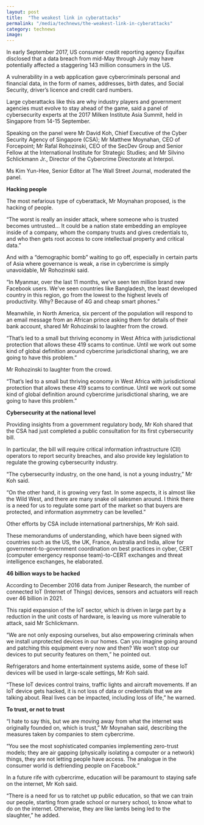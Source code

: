 ```yaml
---
layout: post
title:  "The weakest link in cyberattacks"
permalink: "/media/technews/the-weakest-link-in-cyberattacks"
category: technews
image: 
---
```


In early September 2017, US consumer credit reporting agency Equifax disclosed that a data breach from mid-May through July may have potentially affected a staggering 143 million consumers in the US.

A vulnerability in a web application gave cybercriminals personal and financial data, in the form of names, addresses, birth dates, and Social Security, driver’s licence and credit card numbers.

Large cyberattacks like this are why industry players and government agencies must evolve to stay ahead of the game, said a panel of cybersecurity experts at the 2017 Milken Institute Asia Summit, held in Singapore from 14-15 September.

Speaking on the panel were Mr David Koh, Chief Executive of the Cyber Security Agency of Singapore (CSA); Mr Matthew Moynahan, CEO of Forcepoint; Mr Rafal Rohozinski, CEO of the SecDev Group and Senior Fellow at the International Institute for Strategic Studies; and Mr Silvino Schlickmann Jr., Director of the Cybercrime Directorate at Interpol.

Ms Kim Yun-Hee, Senior Editor at The Wall Street Journal, moderated the panel.


**Hacking people**

The most nefarious type of cyberattack, Mr Moynahan proposed, is the hacking of people.

“The worst is really an insider attack, where someone who is trusted becomes untrusted… It could be a nation state embedding an employee inside of a company, whom the company trusts and gives credentials to, and who then gets root access to core intellectual property and critical data.”

And with a “demographic bomb” waiting to go off, especially in certain parts of Asia where governance is weak, a rise in cybercrime is simply unavoidable, Mr Rohozinski said.

“In Myanmar, over the last 11 months, we’ve seen ten million brand new Facebook users. We’ve seen countries like Bangladesh, the least developed country in this region, go from the lowest to the highest levels of productivity. Why? Because of 4G and cheap smart phones.”

Meanwhile, in North America, six percent of the population will respond to an email message from an African prince asking them for details of their bank account, shared Mr Rohozinski to laughter from the crowd.

“That’s led to a small but thriving economy in West Africa with jurisdictional protection that allows these 419 scams to continue. Until we work out some kind of global definition around cybercrime jurisdictional sharing, we are going to have this problem.”

Mr Rohozinski to laughter from the crowd.

“That’s led to a small but thriving economy in West Africa with jurisdictional protection that allows these 419 scams to continue. Until we work out some kind of global definition around cybercrime jurisdictional sharing, we are going to have this problem.”


**Cybersecurity at the national level**

Providing insights from a government regulatory body, Mr Koh shared that the CSA had just completed a public consultation for its first cybersecurity bill.

In particular, the bill will require critical information infrastructure (CII) operators to report security breaches, and also provide key legislation to regulate the growing cybersecurity industry.

“The cybersecurity industry, on the one hand, is not a young industry,” Mr Koh said.

“On the other hand, it is growing very fast. In some aspects, it is almost like the Wild West, and there are many snake oil salesmen around. I think there is a need for us to regulate some part of the market so that buyers are protected, and information asymmetry can be levelled.”

Other efforts by CSA include international partnerships, Mr Koh said.

These memorandums of understanding, which have been signed with countries such as the US, the UK, France, Australia and India, allow for government-to-government coordination on best practices in cyber, CERT (computer emergency response team)-to-CERT exchanges and threat intelligence exchanges, he elaborated.


**46 billion ways to be hacked**

According to December 2016 data from Juniper Research, the number of connected IoT (Internet of Things) devices, sensors and actuators will reach over 46 billion in 2021.

This rapid expansion of the IoT sector, which is driven in large part by a reduction in the unit costs of hardware, is leaving us more vulnerable to attack, said Mr Schlickmann.

“We are not only exposing ourselves, but also empowering criminals when we install unprotected devices in our homes. Can you imagine going around and patching this equipment every now and then? We won’t stop our devices to put security features on them,” he pointed out.

Refrigerators and home entertainment systems aside, some of these IoT devices will be used in large-scale settings, Mr Koh said.

“These IoT devices control trains, traffic lights and aircraft movements. If an IoT device gets hacked, it is not loss of data or credentials that we are talking about. Real lives can be impacted, including loss of life,” he warned. 

**To trust, or not to trust**

“I hate to say this, but we are moving away from what the internet was originally founded on, which is trust,” Mr Moynahan said, describing the measures taken by companies to stem cybercrime. 

“You see the most sophisticated companies implementing zero-trust models; they are air gapping (physically isolating a computer or a network) things, they are not letting people have access. The analogue in the consumer world is defriending people on Facebook.”

In a future rife with cybercrime, education will be paramount to staying safe on the internet, Mr Koh said.

“There is a need for us to ratchet up public education, so that we can train our people, starting from grade school or nursery school, to know what to do on the internet. Otherwise, they are like lambs being led to the slaughter,” he added.
